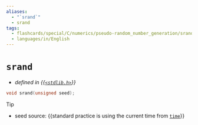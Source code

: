 ```yaml
---
aliases:
  - "`srand`"
  - srand
tags:
  - flashcards/special/C/numerics/pseudo-random_number_generation/srand
  - languages/in/English
---
```


# `srand`

- _defined in {{[`<stdlib.h>`](../../../../general/C%20standard%20library.md)}}_

```C
void srand(unsigned seed);
```


> [!tip]
>
> - seed source: {{standard practice is using the current time from [`time`](../../date%20and%20time%20utilities/time.md)}}
